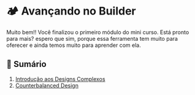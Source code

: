 # 🏕️ Avançando no Builder

Muito bem!! Você finalizou o primeiro módulo do mini curso. Está pronto para mais? espero que sim, porque essa ferramenta tem muito para oferecer e ainda temos muito para aprender com ela.

## 👻 Sumário
1. [Introdução aos Designs Complexos](1.ComplexDesigns.md)
2. [Counterbalanced Design](2.Counterbalanced.md)